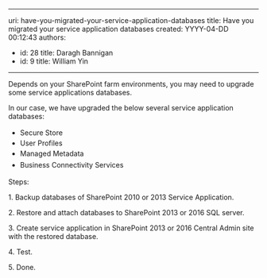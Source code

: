 

---
uri: have-you-migrated-your-service-application-databases
title: Have you migrated your service application databases
created: YYYY-04-DD 00:12:43
authors:
  - id: 28
    title: Daragh Bannigan
  - id: 9
    title: William Yin
---




<span class='intro'> Depends on your SharePoint farm environments,&#160;you may need to upgrade some&#160;​service applications databases.<p></p> </span>

<p>​In our case, we have upgraded the below several service&#160;application databases&#58;</p><ul><li><span style="line-height&#58;1.6;">Secure Store</span><br></li><li><span style="line-height&#58;20px;">User Profiles</span><br></li><li><span style="line-height&#58;1.6;">Managed Metadata</span><br></li><li><span style="line-height&#58;1.6;">Business Connectivity Services</span><br></li></ul><p>Steps&#58;</p><p>1. Backup databases of SharePoint 2010 or&#160;2013 Service Application.</p><p>2. Restore and attach databases to SharePoint 2013 or&#160;2016 SQL server.</p><p>3. Create service application in SharePoint 2013 or&#160;2016​ Central Admin site with the restored database.</p><p>4. Test.</p><p>5. Done.</p>


